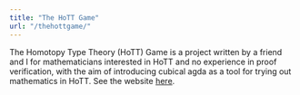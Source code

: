 ```yaml
---
title: "The HoTT Game"
url: "/thehottgame/"
---
```


The Homotopy Type Theory (HoTT) Game is a project written by a friend and I 
for mathematicians interested in HoTT and no experience in proof verification, 
with the aim of introducing cubical agda as a tool for trying out mathematics in HoTT.
See the website [here](https://thehottgameguide.readthedocs.io/en/latest/index.html).
